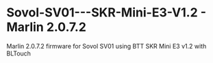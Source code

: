 # Sovol-SV01---SKR-Mini-E3-V1.2 - Marlin 2.0.7.2
Marlin 2.0.7.2 firmware for Sovol SV01 using BTT SKR Mini E3 v1.2 with BLTouch
